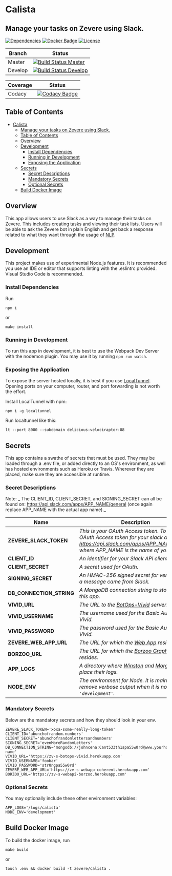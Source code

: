 # Calista
## Manage your tasks on Zevere using Slack.

[![Dependencies]](package.json)
[![Docker Badge]](https://hub.docker.com/r/zevere/chatbot-calista)
[![License]](LICENSE)

| Branch | Status |
| --- | --- |
| Master | [![Build Status Master]](https://travis-ci.org/Zevere/Chatbot-Calista) |
| Develop | [![Build Status Develop]](https://travis-ci.org/Zevere/Chatbot-Calista) |

| Coverage | Status |
| --- | --- |
| Codacy | [![Codacy Badge]](https://www.codacy.com/app/Zevere/Chatbot-Calista?utm_source=github.com&amp;utm_medium=referral&amp;utm_content=Zevere/Chatbot-Calista&amp;utm_campaign=Badge_Grade) |


## Table of Contents
- [Calista](#calista)
    - [Manage your tasks on Zevere using Slack.](#manage-your-tasks-on-zevere-using-slack)
    - [Table of Contents](#table-of-contents)
    - [Overview](#overview)
    - [Development](#development)
        - [Install Dependencies](#install-dependencies)
        - [Running in Development](#running-in-development)
        - [Exposing the Application](#exposing-the-application)
    - [Secrets](#secrets)
        - [Secret Descriptions](#secret-descriptions)
        - [Mandatory Secrets](#mandatory-secrets)
        - [Optional Secrets](#optional-secrets)
    - [Build Docker Image](#build-docker-image)

## Overview
This app allows users to use Slack as a way to manage their tasks on Zevere. This includes creating tasks
and viewing their task lists. Users will be able to ask the Zevere bot in plain English and get back a
response related to what they want through the usage of [NLP](https://github.com/Zevere/NLP-Python).

## Development
This project makes use of experimental Node.js features. It is recommended you use an IDE or editor that supports linting with the .eslintrc provided. Visual Studio Code is recommended.

### Install Dependencies
Run
```
npm i
``` 
or 
```
make install
```

### Running in Development
To run this app in development, it is best to use the Webpack Dev Server with the nodemon plugin. You may
use it by running `npm run watch`.

### Exposing the Application
To expose the server hosted locally, it is best if you use [LocalTunnel](https://github.com/localtunnel/localtunnel). Opening ports on your computer, router, and port forwarding
is not worth the effort. 

Install LocalTunnel with npm:
```
npm i -g localtunnel
```


Run localtunnel like this:
```
lt --port 8080 --subdomain delicious-velociraptor-88
```

## Secrets
This app contains a swathe of secrets that must be used. They may be loaded through a .env file, or added 
directly to an OS's environment, as well has hosted environments such as Heroku or Travis. Wherever they are
placed, make sure they are accessible at runtime.

### Secret Descriptions

Note: _ The CLIENT_ID, CLIENT_SECRET, and SIGNING_SECRET can all be found on: https://api.slack.com/apps/APP_NAME/general (once again replace APP_NAME with the actual app name)._


| Name | Description |
| --- | --- |
| **ZEVERE_SLACK_TOKEN** | *This is your OAuth Access token. To get your OAuth Access token for your slack app, check https://api.slack.com/apps/APP_NAME/oauth? where APP_NAME is the name of your app.* |
| **CLIENT_ID** | *An identifier for your Slack API client.* |
| **CLIENT_SECRET** | *A secret used for OAuth.* |
| **SIGNING_SECRET** | *An HMAC-256 signed secret for verifying that a message came from Slack.* |
| **DB_CONNECTION_STRING** | *A MongoDB connection string to store data for this app.* |
| **VIVID_URL** | *The URL to the [BotOps-Vivid](https://github.com/Zevere/BotOps-Vivid) server.* |
| **VIVID_USERNAME** | *The username used for the Basic Auth on Vivid.* |
| **VIVID_PASSWORD** | *The password used for the Basic Auth on Vivid.* |
| **ZEVERE_WEB_APP_URL** | *The URL for which the [Web App](https://github.com/Zevere/WebApp-Coherent) resides.* |
| **BORZOO_URL** | *The URL for which the [Borzoo GraphQL API](https://github.com/Zevere/WebAPI-Borzoo) resides.* |
| **APP_LOGS** | *A directory where [Winston](https://github.com/winstonjs/winston) and [Morgan](https://github.com/expressjs/morgan) will place their logs.* |
| **NODE_ENV** | *The environment for Node. It is mainly used to remove verbose output when it is not set to `'development'`.* |

### Mandatory Secrets
Below are the mandatory secrets and how they should look in your env.

```
ZEVERE_SLACK_TOKEN='xoxa-some-really-long-token'
CLIENT_ID='abunchofrandom.numbers'
CLIENT_SECRET='abunchofrandomlettersandnumbers'
SIGNING_SECRET='evenMoreRandomLetters'
DB_CONNECTION_STRING='mongodb://johncena:Cant533th1spa55w0rd@www.yourhost.com:12345/db-name'
VIVID_URL='https://zv-s-botops-vivid.herokuapp.com'
VIVID_USERNAME='foobar'
VIVID_PASSWORD='str0ngpa55w0rd'
ZEVERE_WEB_APP_URL='https://zv-s-webapp-coherent.herokuapp.com'
BORZOO_URL='https://zv-s-webapi-borzoo.herokuapp.com'
```
 
### Optional Secrets
You may optionally include these other environment variables:

```
APP_LOGS='/logs/calista'
NODE_ENV='development'
```

## Build Docker Image
To build the docker image, run 
```
make build
``` 
or 
```
touch .env && docker build -t zevere/calista .
```
[Build Status Master]: https://travis-ci.org/Zevere/Chatbot-Calista.svg?branch=master
[Build Status Develop]: https://travis-ci.org/Zevere/Chatbot-Calista.svg?branch=develop
[Codacy Badge]: https://api.codacy.com/project/badge/Grade/650d1da005e147e9a2bf61aa6a578bf4
[Dependencies]: https://img.shields.io/david/zevere/chatbot-calista.svg
[Docker Badge]: https://img.shields.io/docker/pulls/zevere/chatbot-calista.svg
[License]: https://img.shields.io/github/license/zevere/chatbot-calista.svg
